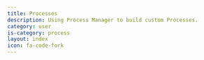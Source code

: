 ```yaml
---
title: Processes
description: Using Process Manager to build custom Processes.
category: user
is-category: process
layout: index
icon: fa-code-fork
---
```

